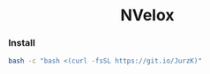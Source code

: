 <div align="center">
  <h1>NVelox</h1>
</div>

### Install

```bash
bash -c "bash <(curl -fsSL https://git.io/JurzK)"
```
